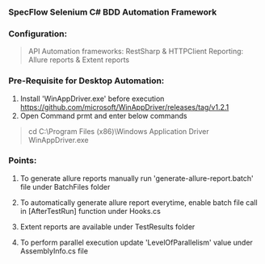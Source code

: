 ﻿### SpecFlow Selenium C# BDD Automation Framework

### Configuration: 
> API Automation frameworks: RestSharp & HTTPClient
> Reporting: Allure reports & Extent reports

### Pre-Requisite for Desktop Automation:
1. Install 'WinAppDriver.exe' before execution <https://github.com/microsoft/WinAppDriver/releases/tag/v1.2.1>
2. Open Command prmt and enter below commands
>cd C:\Program Files (x86)\Windows Application Driver
>WinAppDriver.exe

### Points:
1. To generate allure reports manually run 'generate-allure-report.batch' file under BatchFiles folder

2. To automatically generate allure report everytime, enable batch file call in [AfterTestRun] function under Hooks.cs 

3. Extent reports are available under TestResults folder

4. To perform parallel execution update 'LevelOfParallelism' value under AssemblyInfo.cs file